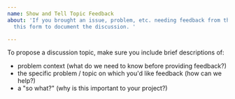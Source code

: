```yaml
---
name: Show and Tell Topic Feedback
about: 'If you brought an issue, problem, etc. needing feedback from the group, use
  this form to document the discussion. '

---
```


To propose a discussion topic, make sure you include brief descriptions of: 

- problem context (what do we need to know before providing feedback?)
- the specific problem / topic on which you'd like feedback (how can we help?)
- a "so what?" (why is this important to your project?)
